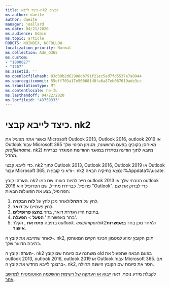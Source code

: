 ```yaml
---
title: כיצד לייבא-nk2 קבצים
ms.author: daeite
author: daeite
manager: joallard
ms.date: 04/21/2020
ms.audience: Admin
ms.topic: article
ROBOTS: NOINDEX, NOFOLLOW
localization_priority: Normal
ms.collection: Adm_O365
ms.custom:
- "1800027"
- "1267"
ms.assetid: ''
ms.openlocfilehash: 83d30b2d62908db791f21ec5ed7fd5537e7a0944
ms.sourcegitcommit: 55eff703a17e500681d8fa6a87eb067019ade3cc
ms.translationtype: MT
ms.contentlocale: he-IL
ms.lasthandoff: 04/22/2020
ms.locfileid: "43759333"
---
```

# <a name="how-to-import-nk2-files"></a>כיצד לייבא קבצי. nk2 

כאשר אתה מפעיל את Microsoft Outlook 2013, Outlook 2016, outlook 2019 או Outlook עבור Microsoft 365 בפעם הראשונה, מטמון הכינוי שלך (מאוחסן בקובץ *profilename*. nk2) מיובא לתוך הודעה נסתרת במאגר ההודעות המוגדר כברירת מחדל.

כדי לייבא קבצי. nk2 לתוך Outlook 2013, Outlook 2016, Outlook 2019 או Outlook עבור Microsoft 365, ודא כי קובץ ה-. nk2 נמצא בתיקיה הבאה:%Appdata%\ucate.

**הערה**: קובץ. nk2 חייב להיות באותו שם כמו outlook 2013 הנוכחי שלך או outlook 2016 פרופיל. כברירת מחדל, שם הפרופיל הוא "Outlook". כדי לבדוק את שם הפרופיל, בצע את הפעולות הבאות: 
1. לחץ על **התחל**ולאחר מכן לחץ על **לוח הבקרה**.
2. לחץ פעמיים על **דואר**.
3. בתיבת הדו הגדרת דואר, בחר **בהצג פרופילים**.
4. בחר באפשרות ' **הפעל** > **הפעלה**'.
5. בתיבה **פתח את** , הקלד *outlook. exe/importnk2*ולאחר מכן בחר **באפשרות אישור**. 

לאחר שתייבא את קובץ ה-. nk2, תוכן הקובץ ימוזג למטמון הכינוי הקיים המאוחסן בתיבת הדואר שלך.

**הערה**: קובץ ה-. nk2 משתנה עם סיומת שם קובץ old בפעם הבאה שתפעיל את outlook 2013, outlook 2016, outlook 2019 או Outlook עבור Microsoft 365. אם ברצונך לייבא מחדש את קובץ ה-. nk2, הסר את סיומת שם הקובץ הישנה תחילה.

לקבלת מידע נוסף, ראה [ייבוא או העתקה של רשימת ההשלמה האוטומטית למחשב אחר](https://support.microsoft.com/help/2806550/how-to-import-nk2-files-into-outlook%).